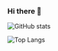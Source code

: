 ### Hi there 👋

![GitHub stats](https://github-readme-stats.vercel.app/api?username=tora223&theme=vue-dark&show_icons=true)

![Top Langs](https://github-readme-stats-three-smoky-51.vercel.app/api/top-langs/?username=tora223&layout=compact&theme=vue-dark&count_private=True&exclude_repo=github-readme-stats-clone&hide=jupyter%20notebook&langs_count=6)

<!--
**tora223/tora223** is a ✨ _special_ ✨ repository because its `README.md` (this file) appears on your GitHub profile.

Here are some ideas to get you started:

- 🔭 I’m currently working on ...
- 🌱 I’m currently learning ...
- 👯 I’m looking to collaborate on ...
- 🤔 I’m looking for help with ...
- 💬 Ask me about ...
- 📫 How to reach me: ...
- 😄 Pronouns: ...
- ⚡ Fun fact: ...
-->
